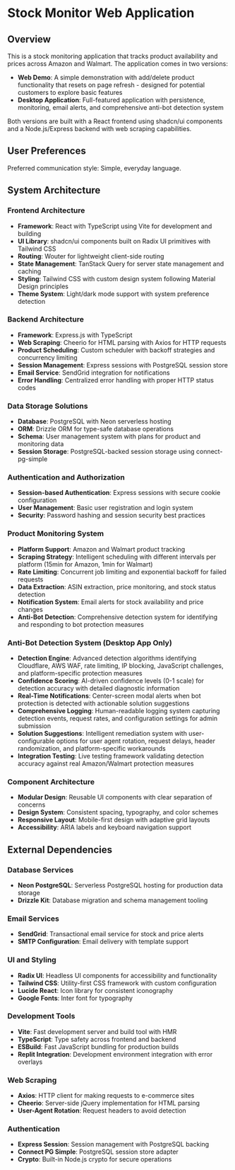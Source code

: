# Stock Monitor Web Application

## Overview

This is a stock monitoring application that tracks product availability and prices across Amazon and Walmart. The application comes in two versions:

- **Web Demo**: A simple demonstration with add/delete product functionality that resets on page refresh - designed for potential customers to explore basic features
- **Desktop Application**: Full-featured application with persistence, monitoring, email alerts, and comprehensive anti-bot detection system

Both versions are built with a React frontend using shadcn/ui components and a Node.js/Express backend with web scraping capabilities.

## User Preferences

Preferred communication style: Simple, everyday language.

## System Architecture

### Frontend Architecture
- **Framework**: React with TypeScript using Vite for development and building
- **UI Library**: shadcn/ui components built on Radix UI primitives with Tailwind CSS
- **Routing**: Wouter for lightweight client-side routing
- **State Management**: TanStack Query for server state management and caching
- **Styling**: Tailwind CSS with custom design system following Material Design principles
- **Theme System**: Light/dark mode support with system preference detection

### Backend Architecture
- **Framework**: Express.js with TypeScript
- **Web Scraping**: Cheerio for HTML parsing with Axios for HTTP requests
- **Product Scheduling**: Custom scheduler with backoff strategies and concurrency limiting
- **Session Management**: Express sessions with PostgreSQL session store
- **Email Service**: SendGrid integration for notifications
- **Error Handling**: Centralized error handling with proper HTTP status codes

### Data Storage Solutions
- **Database**: PostgreSQL with Neon serverless hosting
- **ORM**: Drizzle ORM for type-safe database operations
- **Schema**: User management system with plans for product and monitoring data
- **Session Storage**: PostgreSQL-backed session storage using connect-pg-simple

### Authentication and Authorization
- **Session-based Authentication**: Express sessions with secure cookie configuration
- **User Management**: Basic user registration and login system
- **Security**: Password hashing and session security best practices

### Product Monitoring System
- **Platform Support**: Amazon and Walmart product tracking
- **Scraping Strategy**: Intelligent scheduling with different intervals per platform (15min for Amazon, 1min for Walmart)
- **Rate Limiting**: Concurrent job limiting and exponential backoff for failed requests
- **Data Extraction**: ASIN extraction, price monitoring, and stock status detection
- **Notification System**: Email alerts for stock availability and price changes
- **Anti-Bot Detection**: Comprehensive detection system for identifying and responding to bot protection measures

### Anti-Bot Detection System (Desktop App Only)
- **Detection Engine**: Advanced detection algorithms identifying Cloudflare, AWS WAF, rate limiting, IP blocking, JavaScript challenges, and platform-specific protection measures
- **Confidence Scoring**: AI-driven confidence levels (0-1 scale) for detection accuracy with detailed diagnostic information
- **Real-Time Notifications**: Center-screen modal alerts when bot protection is detected with actionable solution suggestions
- **Comprehensive Logging**: Human-readable logging system capturing detection events, request rates, and configuration settings for admin submission
- **Solution Suggestions**: Intelligent remediation system with user-configurable options for user agent rotation, request delays, header randomization, and platform-specific workarounds
- **Integration Testing**: Live testing framework validating detection accuracy against real Amazon/Walmart protection measures

### Component Architecture
- **Modular Design**: Reusable UI components with clear separation of concerns
- **Design System**: Consistent spacing, typography, and color schemes
- **Responsive Layout**: Mobile-first design with adaptive grid layouts
- **Accessibility**: ARIA labels and keyboard navigation support

## External Dependencies

### Database Services
- **Neon PostgreSQL**: Serverless PostgreSQL hosting for production data storage
- **Drizzle Kit**: Database migration and schema management tooling

### Email Services
- **SendGrid**: Transactional email service for stock and price alerts
- **SMTP Configuration**: Email delivery with template support

### UI and Styling
- **Radix UI**: Headless UI components for accessibility and functionality
- **Tailwind CSS**: Utility-first CSS framework with custom configuration
- **Lucide React**: Icon library for consistent iconography
- **Google Fonts**: Inter font for typography

### Development Tools
- **Vite**: Fast development server and build tool with HMR
- **TypeScript**: Type safety across frontend and backend
- **ESBuild**: Fast JavaScript bundling for production builds
- **Replit Integration**: Development environment integration with error overlays

### Web Scraping
- **Axios**: HTTP client for making requests to e-commerce sites
- **Cheerio**: Server-side jQuery implementation for HTML parsing
- **User-Agent Rotation**: Request headers to avoid detection

### Authentication
- **Express Session**: Session management with PostgreSQL backing
- **Connect PG Simple**: PostgreSQL session store adapter
- **Crypto**: Built-in Node.js crypto for secure operations